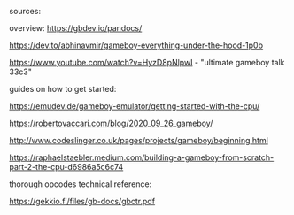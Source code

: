 sources:

overview:
https://gbdev.io/pandocs/

https://dev.to/abhinavmir/gameboy-everything-under-the-hood-1p0b

https://www.youtube.com/watch?v=HyzD8pNlpwI - "ultimate gameboy talk 33c3"

guides on how to get started:

https://emudev.de/gameboy-emulator/getting-started-with-the-cpu/

https://robertovaccari.com/blog/2020_09_26_gameboy/

http://www.codeslinger.co.uk/pages/projects/gameboy/beginning.html

https://raphaelstaebler.medium.com/building-a-gameboy-from-scratch-part-2-the-cpu-d6986a5c6c74

thorough opcodes technical reference:

https://gekkio.fi/files/gb-docs/gbctr.pdf
